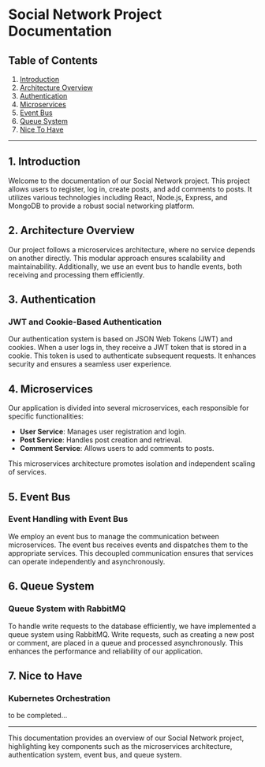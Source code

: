 # Social Network Project Documentation

## Table of Contents

1. [Introduction](#introduction)
2. [Architecture Overview](#architecture-overview)
3. [Authentication](#authentication)
4. [Microservices](#microservices)
5. [Event Bus](#event-bus)
6. [Queue System](#queue-system)
7. [Nice To Have](#nice-to-have)

---

## 1. Introduction

Welcome to the documentation of our Social Network project. This project allows users to register, log in, create posts, and add comments to posts. It utilizes various technologies including React, Node.js, Express, and MongoDB to provide a robust social networking platform.

## 2. Architecture Overview

Our project follows a microservices architecture, where no service depends on another directly. This modular approach ensures scalability and maintainability. Additionally, we use an event bus to handle events, both receiving and processing them efficiently.

## 3. Authentication

### JWT and Cookie-Based Authentication

Our authentication system is based on JSON Web Tokens (JWT) and cookies. When a user logs in, they receive a JWT token that is stored in a cookie. This token is used to authenticate subsequent requests. It enhances security and ensures a seamless user experience.

## 4. Microservices

Our application is divided into several microservices, each responsible for specific functionalities:

- **User Service**: Manages user registration and login.
- **Post Service**: Handles post creation and retrieval.
- **Comment Service**: Allows users to add comments to posts.

This microservices architecture promotes isolation and independent scaling of services.

## 5. Event Bus

### Event Handling with Event Bus

We employ an event bus to manage the communication between microservices. The event bus receives events and dispatches them to the appropriate services. This decoupled communication ensures that services can operate independently and asynchronously.

## 6. Queue System

### Queue System with RabbitMQ

To handle write requests to the database efficiently, we have implemented a queue system using RabbitMQ. Write requests, such as creating a new post or comment, are placed in a queue and processed asynchronously. This enhances the performance and reliability of our application.

## 7. Nice to Have

### Kubernetes Orchestration

to be completed...

---

This documentation provides an overview of our Social Network project, highlighting key components such as the microservices architecture, authentication system, event bus, and queue system.
